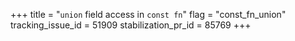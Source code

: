 +++
title = "`union` field access in `const fn`"
flag = "const_fn_union"
tracking_issue_id = 51909
stabilization_pr_id = 85769
+++
